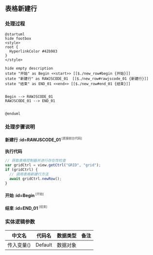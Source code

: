 ## 表格新建行 <!-- {docsify-ignore-all} -->

   

### 处理过程

```plantuml
@startuml
hide footbox
<style>
root {
  HyperlinkColor #42b983
}
</style>

hide empty description
state "开始" as Begin <<start>> [[$./new_row#begin {开始}]]
state "新建行" as RAWJSCODE_01  [[$./new_row#rawjscode_01 {新建行}]]
state "结束" as END_01 <<end>> [[$./new_row#end_01 {结束}]]


Begin --> RAWJSCODE_01
RAWJSCODE_01 --> END_01


@enduml
```


### 处理步骤说明

#### 新建行 :id=RAWJSCODE_01<sup class="footnote-symbol"> <font color=gray size=1>[直接前台代码]</font></sup>



<p class="panel-title"><b>执行代码</b></p>

```javascript
// 获取表格控制器并进行存在性检查
var gridCtrl = view.getCtrl("GRID", "grid");
if (gridCtrl) {
  // 调用表格新建行方法
  await gridCtrl.newRow();
}

```

#### 开始 :id=Begin<sup class="footnote-symbol"> <font color=gray size=1>[开始]</font></sup>




#### 结束 :id=END_01<sup class="footnote-symbol"> <font color=gray size=1>[结束]</font></sup>






### 实体逻辑参数

|    中文名   |    代码名    |  数据类型      |备注 |
| --------| --------| --------  | --------   |
|传入变量(<i class="fa fa-check"/></i>)|Default|数据对象||
